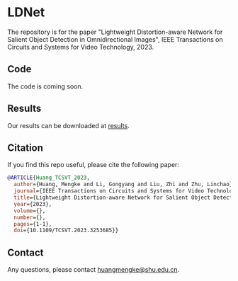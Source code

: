 # LDNet
The repository is for the paper "Lightweight Distortion-aware Network for Salient
Object Detection in Omnidirectional Images", IEEE Transactions on Circuits and Systems for Video Technology, 2023.

## Code
The code is coming soon.

## Results
Our results can be downloaded at [results](./SalMaps.zip). 

## Citation

If you find this repo useful, please cite the following paper:

```bibtex
@ARTICLE{Huang_TCSVT_2023,
  author={Huang, Mengke and Li, Gongyang and Liu, Zhi and Zhu, Linchao},
  journal={IEEE Transactions on Circuits and Systems for Video Technology}, 
  title={Lightweight Distortion-aware Network for Salient Object Detection in Omnidirectional Images}, 
  year={2023},
  volume={},
  number={},
  pages={1-1},
  doi={10.1109/TCSVT.2023.3253685}}
```

## Contact

Any questions, please contact [huangmengke@shu.edu.cn](huangmengke@shu.edu.cn).
